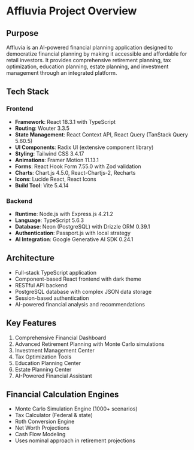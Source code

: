 # Affluvia Project Overview

## Purpose
Affluvia is an AI-powered financial planning application designed to democratize financial planning by making it accessible and affordable for retail investors. It provides comprehensive retirement planning, tax optimization, education planning, estate planning, and investment management through an integrated platform.

## Tech Stack

### Frontend
- **Framework**: React 18.3.1 with TypeScript
- **Routing**: Wouter 3.3.5
- **State Management**: React Context API, React Query (TanStack Query 5.60.5)
- **UI Components**: Radix UI (extensive component library)
- **Styling**: Tailwind CSS 3.4.17
- **Animations**: Framer Motion 11.13.1
- **Forms**: React Hook Form 7.55.0 with Zod validation
- **Charts**: Chart.js 4.5.0, React-Chartjs-2, Recharts
- **Icons**: Lucide React, React Icons
- **Build Tool**: Vite 5.4.14

### Backend
- **Runtime**: Node.js with Express.js 4.21.2
- **Language**: TypeScript 5.6.3
- **Database**: Neon (PostgreSQL) with Drizzle ORM 0.39.1
- **Authentication**: Passport.js with local strategy
- **AI Integration**: Google Generative AI SDK 0.24.1

## Architecture
- Full-stack TypeScript application
- Component-based React frontend with dark theme
- RESTful API backend
- PostgreSQL database with complex JSON data storage
- Session-based authentication
- AI-powered financial analysis and recommendations

## Key Features
1. Comprehensive Financial Dashboard
2. Advanced Retirement Planning with Monte Carlo simulations
3. Investment Management Center
4. Tax Optimization Tools
5. Education Planning Center
6. Estate Planning Center
7. AI-Powered Financial Assistant

## Financial Calculation Engines
- Monte Carlo Simulation Engine (1000+ scenarios)
- Tax Calculator (Federal & state)
- Roth Conversion Engine
- Net Worth Projections
- Cash Flow Modeling
- Uses nominal approach in retirement projections